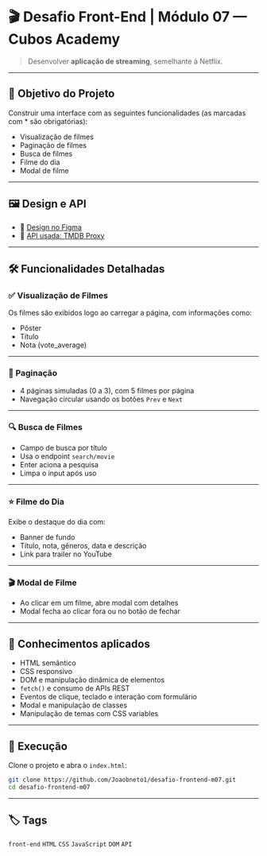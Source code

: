 
# 🎬 Desafio Front-End | Módulo 07 — Cubos Academy

>Desenvolver **aplicação de streaming**, semelhante à Netflix.
---

## 🎯 Objetivo do Projeto

Construir uma interface com as seguintes funcionalidades (as marcadas com * são obrigatórias):

- Visualização de filmes 
- Paginação de filmes 
- Busca de filmes 
- Filme do dia 
- Modal de filme

---

## 🖼️ Design e API

- 🎨 [Design no Figma](https://www.figma.com/file/AL6hZ3Lq16Uj8mw1o4BzAK/Desafio-front-academy-2?node-id=0%3A1)
- 🔌 [API usada: TMDB Proxy](https://tmdb-proxy.cubos-academy.workers.dev)

---

## 🛠️ Funcionalidades Detalhadas

### ✅ Visualização de Filmes
Os filmes são exibidos logo ao carregar a página, com informações como:
- Pôster
- Título
- Nota (vote_average)
---

### 🔁 Paginação
- 4 páginas simuladas (0 a 3), com 5 filmes por página
- Navegação circular usando os botões `Prev` e `Next`

---

### 🔍 Busca de Filmes
- Campo de busca por título
- Usa o endpoint `search/movie`
- Enter aciona a pesquisa
- Limpa o input após uso

---

### ⭐ Filme do Dia
Exibe o destaque do dia com:
- Banner de fundo
- Título, nota, gêneros, data e descrição
- Link para trailer no YouTube

---

### 🎬 Modal de Filme
- Ao clicar em um filme, abre modal com detalhes
- Modal fecha ao clicar fora ou no botão de fechar

---

## 🧠 Conhecimentos aplicados

- HTML semântico
- CSS responsivo
- DOM e manipulação dinâmica de elementos
- `fetch()` e consumo de APIs REST
- Eventos de clique, teclado e interação com formulário
- Modal e manipulação de classes
- Manipulação de temas com CSS variables

---

## 🚀 Execução

Clone o projeto e abra o `index.html`:

```bash
git clone https://github.com/Joaobneto1/desafio-frontend-m07.git
cd desafio-frontend-m07
```

---

## 🏷️ Tags
`front-end` `HTML` `CSS` `JavaScript` `DOM` `API`
